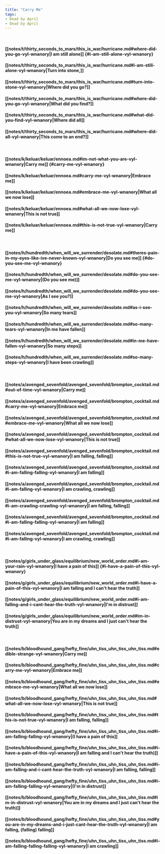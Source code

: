 ```yaml
---
title: "Carry Me"
tags:
- Dead by April
- Dead by April
---
```

&nbsp;
#### [[notes/t/thirty_seconds_to_mars/this_is_war/hurricane.md#where-did-you-go-vyl-wnanory|I am still alone]] {#i-am-still-alone-vyl-wnanory}
#### [[notes/t/thirty_seconds_to_mars/this_is_war/hurricane.md#i-am-still-alone-vyl-wnanory|Turn into stone,]]
#### [[notes/t/thirty_seconds_to_mars/this_is_war/hurricane.md#turn-into-stone-vyl-wnanory|Where did you go?]]
#### [[notes/t/thirty_seconds_to_mars/this_is_war/hurricane.md#where-did-you-go-vyl-wnanory|What did you find?]]
#### [[notes/t/thirty_seconds_to_mars/this_is_war/hurricane.md#what-did-you-find-vyl-wnanory|Where did all]]
#### [[notes/t/thirty_seconds_to_mars/this_is_war/hurricane.md#where-did-all-vyl-wnanory|This come to an end?]]
&nbsp;
#### [[notes/k/keluar/keluar/ennoea.md#im-not-what-you-are-vyl-wnanory|Carry me]] {#carry-me-vyl-wnanory}
#### [[notes/k/keluar/keluar/ennoea.md#carry-me-vyl-wnanory|Embrace me]]
#### [[notes/k/keluar/keluar/ennoea.md#embrace-me-vyl-wnanory|What all we now lose]]
#### [[notes/k/keluar/keluar/ennoea.md#what-all-we-now-lose-vyl-wnanory|This is not true]]
#### [[notes/k/keluar/keluar/ennoea.md#this-is-not-true-vyl-wnanory|Carry me]]
&nbsp;
#### [[notes/h/hundredth/when_will_we_surrender/desolate.md#theres-pain-in-my-eyes-like-ive-never-known-vyl-wnanory|Do you see me]] {#do-you-see-me-vyl-wnanory}
#### [[notes/h/hundredth/when_will_we_surrender/desolate.md#do-you-see-me-vyl-wnanory|(Do you see me)]]
#### [[notes/h/hundredth/when_will_we_surrender/desolate.md#do-you-see-me-vyl-wnanory|As I see you?]]
#### [[notes/h/hundredth/when_will_we_surrender/desolate.md#as-i-see-you-vyl-wnanory|So many tears]]
#### [[notes/h/hundredth/when_will_we_surrender/desolate.md#so-many-tears-vyl-wnanory|In me have fallen]]
#### [[notes/h/hundredth/when_will_we_surrender/desolate.md#in-me-have-fallen-vyl-wnanory|So many steps]]
#### [[notes/h/hundredth/when_will_we_surrender/desolate.md#so-many-steps-vyl-wnanory|I have been crawling]]
&nbsp;
#### [[notes/a/avenged_sevenfold/avenged_sevenfold/brompton_cocktail.md#out-of-time-vyl-wnanory|Carry me]]
#### [[notes/a/avenged_sevenfold/avenged_sevenfold/brompton_cocktail.md#carry-me-vyl-wnanory|Embrace me]]
#### [[notes/a/avenged_sevenfold/avenged_sevenfold/brompton_cocktail.md#embrace-me-vyl-wnanory|What all we now lose]]
#### [[notes/a/avenged_sevenfold/avenged_sevenfold/brompton_cocktail.md#what-all-we-now-lose-vyl-wnanory|This is not true]]
#### [[notes/a/avenged_sevenfold/avenged_sevenfold/brompton_cocktail.md#this-is-not-true-vyl-wnanory|I am falling, falling]]
#### [[notes/a/avenged_sevenfold/avenged_sevenfold/brompton_cocktail.md#i-am-falling-falling-vyl-wnanory|I am falling]]
#### [[notes/a/avenged_sevenfold/avenged_sevenfold/brompton_cocktail.md#i-am-falling-vyl-wnanory|I am crawling, crawling]]
#### [[notes/a/avenged_sevenfold/avenged_sevenfold/brompton_cocktail.md#i-am-crawling-crawling-vyl-wnanory|I am falling, falling]]
#### [[notes/a/avenged_sevenfold/avenged_sevenfold/brompton_cocktail.md#i-am-falling-falling-vyl-wnanory|I am falling]]
#### [[notes/a/avenged_sevenfold/avenged_sevenfold/brompton_cocktail.md#i-am-falling-vyl-wnanory|I am crawling, crawling]]
&nbsp;
#### [[notes/g/girls_under_glass/equilibrium/new_world_order.md#i-am-your-rain-vyl-wnanory|I have a pain of this]] {#i-have-a-pain-of-this-vyl-wnanory}
#### [[notes/g/girls_under_glass/equilibrium/new_world_order.md#i-have-a-pain-of-this-vyl-wnanory|I am falling and I can't hear the truth]]
#### [[notes/g/girls_under_glass/equilibrium/new_world_order.md#i-am-falling-and-i-cant-hear-the-truth-vyl-wnanory|I'm in distrust]]
#### [[notes/g/girls_under_glass/equilibrium/new_world_order.md#im-in-distrust-vyl-wnanory|You are in my dreams and I just can't hear the truth]]
&nbsp;
#### [[notes/b/bloodhound_gang/hefty_fine/uhn_tiss_uhn_tiss_uhn_tiss.md#edible-strange-vyl-wnanory|Carry me]]
#### [[notes/b/bloodhound_gang/hefty_fine/uhn_tiss_uhn_tiss_uhn_tiss.md#carry-me-vyl-wnanory|Embrace me]]
#### [[notes/b/bloodhound_gang/hefty_fine/uhn_tiss_uhn_tiss_uhn_tiss.md#embrace-me-vyl-wnanory|What all we now lose]]
#### [[notes/b/bloodhound_gang/hefty_fine/uhn_tiss_uhn_tiss_uhn_tiss.md#what-all-we-now-lose-vyl-wnanory|This is not true]]
#### [[notes/b/bloodhound_gang/hefty_fine/uhn_tiss_uhn_tiss_uhn_tiss.md#this-is-not-true-vyl-wnanory|I am falling, falling]]
#### [[notes/b/bloodhound_gang/hefty_fine/uhn_tiss_uhn_tiss_uhn_tiss.md#i-am-falling-falling-vyl-wnanory|(I have a pain of this]]
#### [[notes/b/bloodhound_gang/hefty_fine/uhn_tiss_uhn_tiss_uhn_tiss.md#i-have-a-pain-of-this-vyl-wnanory|I am falling and I can't hear the truth)]]
#### [[notes/b/bloodhound_gang/hefty_fine/uhn_tiss_uhn_tiss_uhn_tiss.md#i-am-falling-and-i-cant-hear-the-truth-vyl-wnanory|I am falling, falling]]
#### [[notes/b/bloodhound_gang/hefty_fine/uhn_tiss_uhn_tiss_uhn_tiss.md#i-am-falling-falling-vyl-wnanory|(I'm in distrust]]
#### [[notes/b/bloodhound_gang/hefty_fine/uhn_tiss_uhn_tiss_uhn_tiss.md#im-in-distrust-vyl-wnanory|You are in my dreams and I just can't hear the truth)]]
#### [[notes/b/bloodhound_gang/hefty_fine/uhn_tiss_uhn_tiss_uhn_tiss.md#you-are-in-my-dreams-and-i-just-cant-hear-the-truth-vyl-wnanory|I am falling, (falling) falling]]
#### [[notes/b/bloodhound_gang/hefty_fine/uhn_tiss_uhn_tiss_uhn_tiss.md#i-am-falling-falling-falling-vyl-wnanory|I am crawling]]
